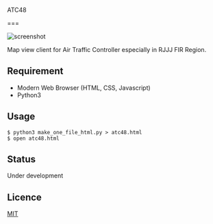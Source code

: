 ATC48

===

![screenshot](https://user-images.githubusercontent.com/32860149/39238829-360e13ca-48ba-11e8-994e-4364d2854a4e.png)

Map view client for Air Traffic Controller especially in RJJJ FIR Region.

## Requirement

- Modern Web Browser (HTML, CSS, Javascript)
- Python3

## Usage

```
$ python3 make_one_file_html.py > atc48.html
$ open atc48.html
```

## Status
Under development

## Licence

[MIT](https://github.com/tcnksm/tool/blob/master/LICENCE)
